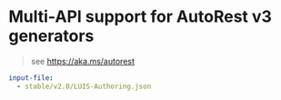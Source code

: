 # Multi-API support for AutoRest v3 generators

> see https://aka.ms/autorest

``` yaml $(enable-multi-api)
input-file:
  - stable/v2.0/LUIS-Authoring.json
```
